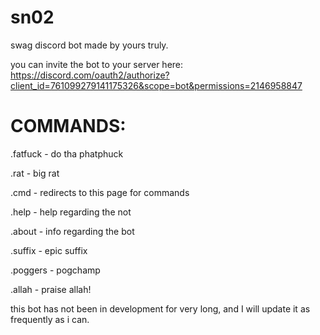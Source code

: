 # sn02
swag discord bot made by yours truly.

you can invite the bot to your server here:
https://discord.com/oauth2/authorize?client_id=761099279141175326&scope=bot&permissions=2146958847


# COMMANDS: 

.fatfuck - do tha phatphuck

.rat - big rat

.cmd - redirects to this page for commands 

.help - help regarding the not

.about - info regarding the bot

.suffix - epic suffix

.poggers - pogchamp

.allah - praise allah!



this bot has not been in development for very long, and I will update it as frequently as i can.

